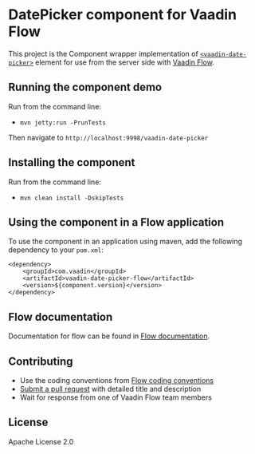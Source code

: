 # DatePicker component for Vaadin Flow

This project is the Component wrapper implementation of [`<vaadin-date-picker>`](https://github.com/vaadin/vaadin-date-picker) element
for use from the server side with [Vaadin Flow](https://github.com/vaadin/flow).

## Running the component demo
Run from the command line:
- `mvn jetty:run -PrunTests`

Then navigate to `http://localhost:9998/vaadin-date-picker`

## Installing the component
Run from the command line:
- `mvn clean install -DskipTests`

## Using the component in a Flow application
To use the component in an application using maven,
add the following dependency to your `pom.xml`:
```
<dependency>
    <groupId>com.vaadin</groupId>
    <artifactId>vaadin-date-picker-flow</artifactId>
    <version>${component.version}</version>
</dependency>
```

## Flow documentation
Documentation for flow can be found in [Flow documentation](https://github.com/vaadin/flow-and-components-documentation/blob/master/Overview.asciidoc).

## Contributing
- Use the coding conventions from [Flow coding conventions](https://github.com/vaadin/flow/tree/master/eclipse)
- [Submit a pull request](https://www.digitalocean.com/community/tutorials/how-to-create-a-pull-request-on-github) with detailed title and description
- Wait for response from one of Vaadin Flow team members

## License
Apache License 2.0
